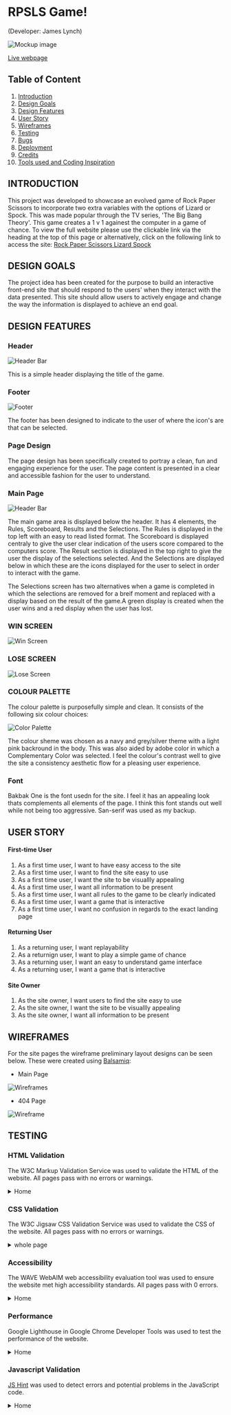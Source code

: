 # RPSLS Game!
(Developer: James Lynch)

![Mockup image](docs/am-i-repsonsive.png)

[Live webpage](https://jamsey911.github.io/RPSLS_MP2/index.html)

## Table of Content

1. [Introduction](#introduction)
2. [Design Goals](#design-goals)
3. [Design Features](#design-features)
4. [User Story](#user-story)
5. [Wireframes](#wireframes)
6. [Testing](#validation)
8. [Bugs](#Bugs)
9. [Deployment](#deployment)
10. [Credits](#credits)
11. [Tools used and Coding Inspiration](#tools-used-and-coding-inspiration)

## INTRODUCTION

This project was developed to showcase an evolved game of Rock Paper Scissors to incorporate two extra variables with the options of Lizard or Spock. This was made popular through the TV series, 'The Big Bang Theory'. This game creates a 1 v 1 againest the computer in a game of chance. To view the full website please use the clickable link via the heading at the top of this page or alternatively, click on the following link to access the site: [Rock Paper Scissors Lizard Spock](https://jamsey911.github.io/RPSLS_MP2/index.html)

<!-- <p ><a href="#home">Return to table of contents</a></p><p id="intro"></p> -->

## DESIGN GOALS

The project idea has been created for the purpose to build an interactive front-end site that should respond to the users' when they interact with the data presented. This site should allow users to actively engage and change the way the information is displayed to achieve an end goal.

## DESIGN FEATURES

### Header

![Header Bar](docs/features/df-header.png)

This is a simple header displaying the title of the game. 

### Footer

![Footer](docs/features/df-footer.png)

The footer has been designed to indicate to the user of where the icon's are that can be selected.

### Page Design
  The page design has been specifically created to portray a clean, fun and engaging experience for the user. The page content is presented in a clear and accessible fashion for the user to understand.

### Main Page

![Header Bar](docs/features/df-main-page.png)

The main game area is displayed below the header. It has 4 elements, the Rules, Scoreboard, Results and the Selections. The Rules is displayed in the top left with an easy to read listed format. The Scoreboard is displayed centraly to give the user clear indication of the users score compared to the computers score. The Result section is displayed in the top right to give the user the display of the selections selected. And the Selections are displayed below in which these are the icons displayed for the user to select in order to interact with the game. 

The Selections screen has two alternatives when a game is completed in which the selections are removed for a breif moment and replaced with a display based on the result of the game.A green display is created when the user wins and a red display when the user has lost.

### WIN SCREEN

![Win Screen](docs/features/df-win-screen.png)

### LOSE SCREEN

![Lose Screen](docs/features/df-lose-screen.png)


### COLOUR PALETTE
  The colour palette is purposefully simple and clean. It consists of the following six colour choices:

![Color Palette](docs/features/df-color-palette.JPG)

The colour sheme was chosen as a navy and grey/silver theme with a light pink backround in the body. This was also aided by adobe color in which a Complementary Color was selected. I feel the colour's contrast well to give the site a consistency aesthetic flow for a pleasing user experience.

### Font
Bakbak One is the font usedn for the site. I feel it has an appealing look thats complements all elements of the page. I think this font stands out well while not being too aggressive.
San-serif was used as my backup.


## USER STORY

#### First-time User
1. As a first time user, I want to have easy access to the site
2. As a first time user, I want to find the site easy to use
3. As a first time user, I want the site to be visuallly appealing
4. As a first time user, I want all information to be present
5. As a first time user, I want all rules to the game to be clearly indicated
6. As a first time user, I want a game that is interactive
7. As a first time user, I want no confusion in regards to the exact landing page

#### Returning User
1. As a returning user, I want replayability
2. As a returnign user, I want to play a simple game of chance
3. As a returning user, I want an easy to understand game interface
4. As a returning user, I want a game that is interactive

#### Site Owner
1. As the site owner, I want users to find the site easy to use
2. As the site owner, I want the site to be visuallly appealing
3. As the site owner, I want all information to be present

## WIREFRAMES

For the site pages the wireframe preliminary layout designs can be seen below. These were created using [Balsamiq](https://balsamiq.com/):

- Main Page

![Wireframes](docs/wireframes/rpsls-wireframes.png)

- 404 Page

![Wireframe](docs/wireframes/rpsls-404-wireframe.png)

## TESTING

### HTML Validation
The W3C Markup Validation Service was used to validate the HTML of the website. All pages pass with no errors or warnings.
<details><summary>Home</summary>
<img src="docs/validation/val-html.JPG">
</details>
<!-- <details><summary>404</summary>
<img src="docs/validation/val-html-404.JPG">
</details> -->

### CSS Validation
The W3C Jigsaw CSS Validation Service was used to validate the CSS of the website.
All pages pass with no errors or warnings.
<details><summary>whole page</summary>
<img src="docs/validation/val-css.JPG">
</details>
<!-- <details><summary>404</summary>
<img src="docs/validation/val-css-404.JPG">
</details> -->

### Accessibility
The WAVE WebAIM web accessibility evaluation tool was used to ensure the website met high accessibility standards. All pages pass with 0 errors.
<details><summary>Home</summary>
<img src="docs/validation/val-accessibility.png">
</details>
<!-- <details><summary>404</summary>
<img src="docs/validation/access-404.JPG">
</details> -->

### Performance 
Google Lighthouse in Google Chrome Developer Tools was used to test the performance of the website. 

<details><summary>Home</summary>
<img src="docs/validation/val-lighthouse.png">
</details>
<!-- <details><summary>404</summary>
<img src="docs/validation/light-404.JPG">
</details> -->

### Javascript Validation
[JS Hint](https://jshint.com/) was used to detect errors and potential problems in the JavaScript code.

<details><summary>Home</summary>
<img src="docs/validation/val-js.JPG">
</details>









